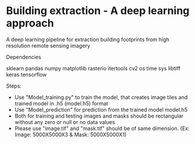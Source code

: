 # Building extraction - A deep learning approach
A deep learning pipeline for extraction building footprints from high resolution remote sensing imagery

Dependencies

  sklearn
  pandas
  numpy
  matplotlib
  rasterio
  itertools
  cv2
  os
  time
  sys
  libtiff
  keras
  tensorflow


Steps:

- Use "Model_training.py" to train the model, that creates image tiles and trained model in .h5 (model.h5) format
- Use "Model_prediction" for prediction from the trained model model.h5 
- Both for training and testing images and masks should be rectangular without any zero or null or no data values
- Please use "image.tif" and "mask.tif" should be of same dimension. (Ex: Image: 5000X5000X3 & Mask: 5000X5000X1) 
